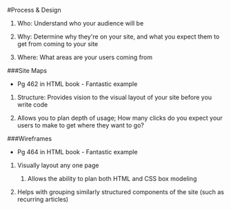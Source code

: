 #Process & Design

1. Who: Understand who your audience will be 

2. Why: Determine why they're on your site, and what you expect them to get from coming to your site

3. Where: What areas are your users coming from


###Site Maps
* Pg 462 in HTML book - Fantastic example

1. Structure: Provides vision to the visual layout of your site before you write code

2. Allows you to plan depth of usage; How many clicks do you expect your users to make to get where they want to go?


###Wireframes
* Pg 464 in HTML book - Fantastic example

1. Visually layout any one page
	1. Allows the ability to plan both HTML and CSS box modeling

2. Helps with grouping similarly structured components of the site (such as recurring articles)